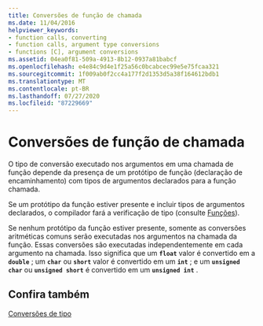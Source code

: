 ```yaml
---
title: Conversões de função de chamada
ms.date: 11/04/2016
helpviewer_keywords:
- function calls, converting
- function calls, argument type conversions
- functions [C], argument conversions
ms.assetid: 04ea0f81-509a-4913-8b12-0937a81babcf
ms.openlocfilehash: e4e84c9d4e1f25a56c0bcabcec99e5e75fcaa321
ms.sourcegitcommit: 1f009ab0f2cc4a177f2d1353d5a38f164612bdb1
ms.translationtype: MT
ms.contentlocale: pt-BR
ms.lasthandoff: 07/27/2020
ms.locfileid: "87229669"
---
```

# <a name="function-call-conversions"></a>Conversões de função de chamada

O tipo de conversão executado nos argumentos em uma chamada de função depende da presença de um protótipo de função (declaração de encaminhamento) com tipos de argumentos declarados para a função chamada.

Se um protótipo da função estiver presente e incluir tipos de argumentos declarados, o compilador fará a verificação de tipo (consulte [Funções](../c-language/functions-c.md)).

Se nenhum protótipo da função estiver presente, somente as conversões aritméticas comuns serão executadas nos argumentos na chamada da função. Essas conversões são executadas independentemente em cada argumento na chamada. Isso significa que um **`float`** valor é convertido em a **`double`** ; um **`char`** ou **`short`** valor é convertido em um **`int`** ; e um **`unsigned char`** ou **`unsigned short`** é convertido em um **`unsigned int`** .

## <a name="see-also"></a>Confira também

[Conversões de tipo](../c-language/type-conversions-c.md)
